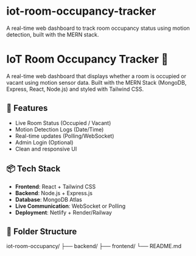 # iot-room-occupancy-tracker
A real-time web dashboard to track room occupancy status using motion detection, built with the MERN stack.


# IoT Room Occupancy Tracker 🚪

A real-time web dashboard that displays whether a room is occupied or vacant using motion sensor data. Built with the MERN Stack (MongoDB, Express, React, Node.js) and styled with Tailwind CSS.

## 🌟 Features

- Live Room Status (Occupied / Vacant)
- Motion Detection Logs (Date/Time)
- Real-time updates (Polling/WebSocket)
- Admin Login (Optional)
- Clean and responsive UI

## 📦 Tech Stack

- **Frontend**: React + Tailwind CSS
- **Backend**: Node.js + Express.js
- **Database**: MongoDB Atlas
- **Live Communication**: WebSocket or Polling
- **Deployment**: Netlify + Render/Railway

## 🧱 Folder Structure

iot-room-occupancy/ ├── backend/ ├── frontend/ └── README.md
